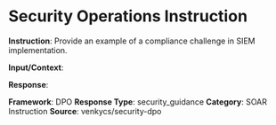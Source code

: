 # Security Operations Instruction

**Instruction**: Provide an example of a compliance challenge in SIEM implementation.

**Input/Context**: 

**Response**: 

**Framework**: DPO
**Response Type**: security_guidance
**Category**: SOAR Instruction
**Source**: venkycs/security-dpo

